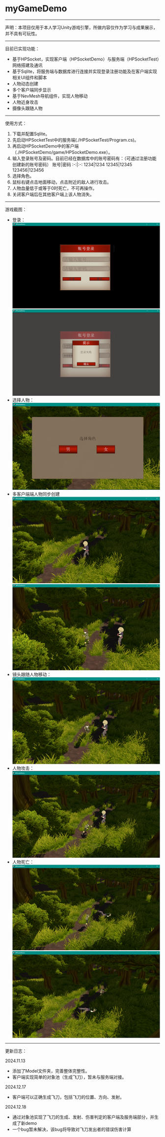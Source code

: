 # myGameDemo
---
声明：本项目仅用于本人学习Unity游戏引擎，所做内容仅作为学习与成果展示，并不具有可玩性。

---
目前已实现功能：
- 基于HPSocket，实现客户端（HPSocketDemo）与服务端（HPSocketTest）网络搭建及通讯
- 基于Sqlite，将服务端与数据库进行连接并实现登录注册功能及在客户端实现相关UI组件和脚本
- 人物动态创建
- 多个客户端同步显示
- 基于NevMesh导航组件，实现人物移动
- 人物近身攻击
- 摄像头跟随人物

---
使用方式：
1. 下载并配置Sqlite。
2. 先启动HPSocketTest中的服务端(./HPSocketTest/Program.cs)。
3. 再启动HPSocketDemo中的客户端（./HPSocketDemo/game/HPSocketDemo.exe）。
4. 输入登录账号及密码。目前已经在数据库中的账号密码有：（可通过注册功能创建新的账号密码）
    账号|密码
    :-:|:-:
    1234|1234
    12345|12345
    123456|123456
5. 选择角色。
6. 鼠标右键点击地面移动，点击附近的敌人进行攻击。
7. 人物血量低于或等于0时死亡，不可再操作。
8. 关闭客户端后在其他客户端上该人物消失。

---
游戏截图：
- 登录：
![登录-1](./Picture/Login-1.png)
![登录-2](./Picture/Login-2.png)
- 选择人物：
![选择人物](./Picture/SelectRole.png)
- 多客户端端人物同步创建
![创建人物-1](./Picture/CreateRole-1.png)
![创建人物-1](./Picture/CreataRole-2.png)
- 镜头跟随人物移动：
![人物移动](./Picture/Move.png)
- 人物攻击：
![人物攻击](./Picture/Attack.png)
- 人物死亡：
![人物死亡-1](./Picture/Death-1.png)
![人物死亡-1](./Picture/Death-2.png)

---
更新日志：

2024.11.13

- 添加了Model文件夹，完善整体完整性。
- 客户端实现简单的对象池（生成飞刀），暂未与服务端对接。

2024.12.17

- 客户端可以正确生成飞刀，包括飞刀的位置、方向、发射。

2024.12.18

- 通过对象池实现了飞刀的生成、发射、伤害判定的客户端及服务端部分，并生成了新demo
- 一个bug暂未解决，该bug将导致对飞刀发出者的错误伤害计算 